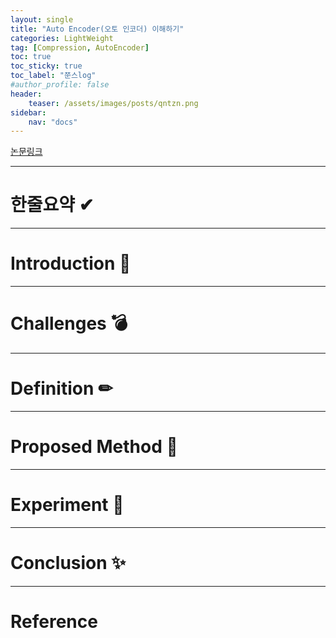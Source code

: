 ```yaml
---
layout: single
title: "Auto Encoder(오토 인코더) 이해하기"
categories: LightWeight
tag: [Compression, AutoEncoder]
toc: true
toc_sticky: true
toc_label: "쭌스log"
#author_profile: false
header:
    teaser: /assets/images/posts/qntzn.png
sidebar:
    nav: "docs"
---
```


[논문링크]()

****
# 한줄요약 ✔


****
# Introduction 🙌


****
# Challenges 💣


****
# Definition ✏

****
# Proposed Method 🧿


****
# Experiment 👀


****
# Conclusion ✨


****
# Reference